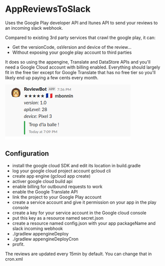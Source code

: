# AppReviewsToSlack

Uses the Google Play developer API and Itunes API to send your reviews to an incoming slack webhook.

Compared to existing 3rd party services that crawl the google play, it can:

* Get the versionCode, osVersion and device of the review...
* Without exposing your google play account to third parties

It does so using the appengine, Translate and DataStore APIs and you'll need a Google Cloud account with billing enabled.
Everything should largely fit in the free tier except for Google Translate that has no free tier so you'll likely end up paying a few cents every month.

![screenshot](screenshot.png)

## Configuration

* install the google cloud SDK and edit its location in build.gradle
* log your google cloud project account gcloud cli
* create app engine (gcloud app create)
* activer google cloud build api
* enable billing for outbound requests to work
* enable the Google Translate API
* link the project to your Google Play account
* create a service account and give it permission on your app in the play console
* create a key for your service account in the Google cloud console
* put this key as a resource named secret.json
* create a resource named config.json with your app packageName and slack incoming webhook
* ./gradlew appengineDeploy
* ./gradlew appengineDeployCron
* profit.


The reviews are updated every 15min by default. You can change that in cron.xml

